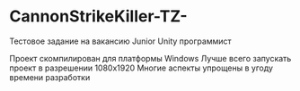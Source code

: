 # CannonStrikeKiller-TZ-
Тестовое задание на вакансию Junior Unity программист

Проект скомпилирован для платформы Windows
Лучше всего запускать проект в разрешении 1080x1920
Многие аспекты упрощены в угоду времени разработки
